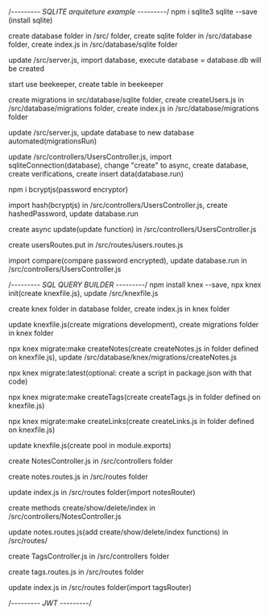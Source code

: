 /*--------- SQLITE arquiteture example ---------*/
npm i sqlite3 sqlite --save (install sqlite)

create database folder in /src/ folder, create sqlite folder
in /src/database folder, create index.js in /src/database/sqlite folder

update /src/server.js, import database, execute database = database.db 
will be created

start use beekeeper, create table in beekeeper

create migrations in src/database/sqlite folder, create createUsers.js 
in /src/database/migrations folder, create index.js
in /src/database/migrations folder

update /src/server.js, update database to new database automated(migrationsRun)

update /src/controllers/UsersController.js, import sqliteConnection(database), 
change "create" to async, create database, create verifications,
create insert data(database.run)

npm i bcryptjs(password encryptor)

import hash(bcryptjs) in /src/controllers/UsersController.js,
create hashedPassword, update database.run

create async update(update function) in /src/controllers/UsersController.js

create usersRoutes.put in /src/routes/users.routes.js

import compare(compare password encrypted), update database.run in 
/src/controllers/UsersController.js

/*--------- SQL QUERY BUILDER ---------*/
npm install knex --save, npx knex init(create knexfile.js), 
update /src/knexfile.js

create knex folder in database folder, create index.js in knex folder

update knexfile.js(create migrations development), create migrations folder
in knex folder

npx knex migrate:make createNotes(create createNotes.js in folder defined
on knexfile.js), update /src/database/knex/migrations/createNotes.js

npx knex migrate:latest(optional: create a script in package.json
with that code)

npx knex migrate:make createTags(create createTags.js in folder defined
on knexfile.js)

npx knex migrate:make createLinks(create createLinks.js in folder defined
on knexfile.js)

update knexfile.js(create pool in module.exports)

create NotesController.js in /src/controllers folder

create notes.routes.js in /src/routes folder

update index.js in /src/routes folder(import notesRouter)

create methods create/show/delete/index in /src/controllers/NotesController.js

update notes.routes.js(add create/show/delete/index functions) in /src/routes/

create TagsController.js in /src/controllers folder

create tags.routes.js in /src/routes folder

update index.js in /src/routes folder(import tagsRouter)


/*--------- JWT ---------*/